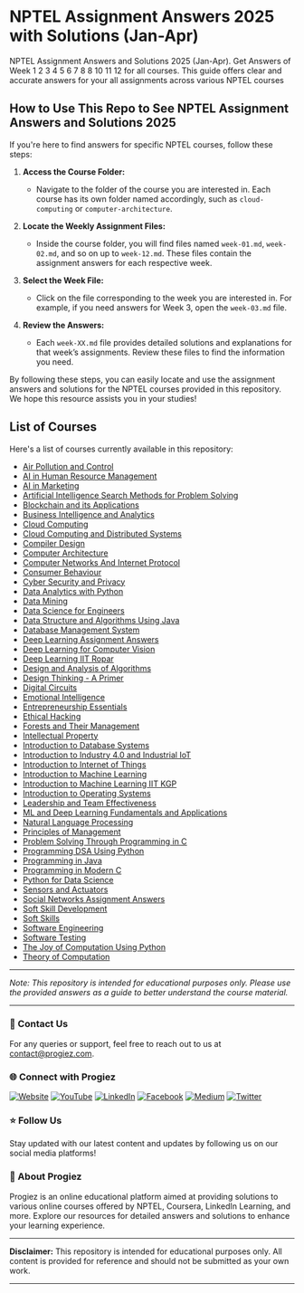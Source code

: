 # NPTEL Assignment Answers 2025 with Solutions (Jan-Apr) 

NPTEL Assignment Answers and Solutions 2025 (Jan-Apr). Get Answers of Week 1 2 3 4 5 6 7 8 8 10 11 12 for all courses. This guide offers clear and accurate answers for your all assignments across various NPTEL courses

## How to Use This Repo to See NPTEL Assignment Answers and Solutions 2025

If you're here to find answers for specific NPTEL courses, follow these steps:

1. **Access the Course Folder:**
   - Navigate to the folder of the course you are interested in. Each course has its own folder named accordingly, such as `cloud-computing` or `computer-architecture`.

2. **Locate the Weekly Assignment Files:**
   - Inside the course folder, you will find files named `week-01.md`, `week-02.md`, and so on up to `week-12.md`. These files contain the assignment answers for each respective week.

3. **Select the Week File:**
   - Click on the file corresponding to the week you are interested in. For example, if you need answers for Week 3, open the `week-03.md` file.

4. **Review the Answers:**
   - Each `week-XX.md` file provides detailed solutions and explanations for that week’s assignments. Review these files to find the information you need.

By following these steps, you can easily locate and use the assignment answers and solutions for the NPTEL courses provided in this repository. We hope this resource assists you in your studies!

## List of Courses

Here's a list of courses currently available in this repository:

- [Air Pollution and Control](https://github.com/progiez/nptel-assignment-answers/tree/2025/air-pollution-and-control)
- [AI in Human Resource Management](https://github.com/progiez/nptel-assignment-answers/tree/2025/ai-in-human-resource-management)
- [AI in Marketing](https://github.com/progiez/nptel-assignment-answers/tree/2025/ai-in-marketing)
- [Artificial Intelligence Search Methods for Problem Solving](https://github.com/progiez/nptel-assignment-answers/tree/2025/artificial-intelligence-search-methods-for-problem-solving)
- [Blockchain and its Applications](https://github.com/progiez/nptel-assignment-answers/tree/2025/blockchain-and-its-applications)
- [Business Intelligence and Analytics](https://github.com/progiez/nptel-assignment-answers/tree/2025/business-intelligence-and-analytics)
- [Cloud Computing](https://github.com/progiez/nptel-assignment-answers/tree/2025/cloud-computing)
- [Cloud Computing and Distributed Systems](https://github.com/progiez/nptel-assignment-answers/tree/2025/cloud-computing-and-distributed-systems)
- [Compiler Design](https://github.com/progiez/nptel-assignment-answers/tree/2025/compiler-design)
- [Computer Architecture](https://github.com/progiez/nptel-assignment-answers/tree/2025/computer-architecture)
- [Computer Networks And Internet Protocol](https://github.com/progiez/nptel-assignment-answers/tree/2025/computer-networks-and-internet-protocol)
- [Consumer Behaviour](https://github.com/progiez/nptel-assignment-answers/tree/2025/consumer-behaviour)
- [Cyber Security and Privacy](https://github.com/progiez/nptel-assignment-answers/tree/2025/cyber-security-and-privacy)
- [Data Analytics with Python](https://github.com/progiez/nptel-assignment-answers/tree/2025/data-analytics-with-python)
- [Data Mining](https://github.com/progiez/nptel-assignment-answers/tree/2025/data-mining)
- [Data Science for Engineers](https://github.com/progiez/nptel-assignment-answers/tree/2025/data-science-for-engineers)
- [Data Structure and Algorithms Using Java](https://github.com/progiez/nptel-assignment-answers/tree/2025/data-structure-and-algorithms-using-java)
- [Database Management System](https://github.com/progiez/nptel-assignment-answers/tree/2025/database-management-system)
- [Deep Learning Assignment Answers](https://github.com/progiez/nptel-assignment-answers/tree/2025/deep-learning-assignment-answers)
- [Deep Learning for Computer Vision](https://github.com/progiez/nptel-assignment-answers/tree/2025/deep-learning-for-computer-vision)
- [Deep Learning IIT Ropar](https://github.com/progiez/nptel-assignment-answers/tree/2025/deep-learning-iit-ropar)
- [Design and Analysis of Algorithms](https://github.com/progiez/nptel-assignment-answers/tree/2025/design-and-analysis-of-algorithms)
- [Design Thinking - A Primer](https://github.com/progiez/nptel-assignment-answers/tree/2025/design-thinking-a-primer)
- [Digital Circuits](https://github.com/progiez/nptel-assignment-answers/tree/2025/digital-circuits)
- [Emotional Intelligence](https://github.com/progiez/nptel-assignment-answers/tree/2025/emotional-intelligence)
- [Entrepreneurship Essentials](https://github.com/progiez/nptel-assignment-answers/tree/2025/entrepreneurship-essentials)
- [Ethical Hacking](https://github.com/progiez/nptel-assignment-answers/tree/2025/ethical-hacking)
- [Forests and Their Management](https://github.com/progiez/nptel-assignment-answers/tree/2025/forests-and-their-management)
- [Intellectual Property](https://github.com/progiez/nptel-assignment-answers/tree/2025/intellectual-property)
- [Introduction to Database Systems](https://github.com/progiez/nptel-assignment-answers/tree/2025/introduction-to-database-systems)
- [Introduction to Industry 4.0 and Industrial IoT](https://github.com/progiez/nptel-assignment-answers/tree/2025/introduction-to-industry-4.0-and-industrial-iot)
- [Introduction to Internet of Things](https://github.com/progiez/nptel-assignment-answers/tree/2025/introduction-to-internet-of-things)
- [Introduction to Machine Learning](https://github.com/progiez/nptel-assignment-answers/tree/2025/introduction-to-machine-learning)
- [Introduction to Machine Learning IIT KGP](https://github.com/progiez/nptel-assignment-answers/tree/2025/introduction-to-machine-learning-iit-kgp)
- [Introduction to Operating Systems](https://github.com/progiez/nptel-assignment-answers/tree/2025/introduction-to-operating-systems)
- [Leadership and Team Effectiveness](https://github.com/progiez/nptel-assignment-answers/tree/2025/leadership-and-team-effectiveness)
- [ML and Deep Learning Fundamentals and Applications](https://github.com/progiez/nptel-assignment-answers/tree/2025/ml-and-deep-learning-fundamentals-and-applications)
- [Natural Language Processing](https://github.com/progiez/nptel-assignment-answers/tree/2025/natural-language-processing)
- [Principles of Management](https://github.com/progiez/nptel-assignment-answers/tree/2025/principles-of-management)
- [Problem Solving Through Programming in C](https://github.com/progiez/nptel-assignment-answers/tree/2025/problem-solving-through-programming-in-c)
- [Programming DSA Using Python](https://github.com/progiez/nptel-assignment-answers/tree/2025/programming-dsa-using-python)
- [Programming in Java](https://github.com/progiez/nptel-assignment-answers/tree/2025/programming-in-java)
- [Programming in Modern C](https://github.com/progiez/nptel-assignment-answers/tree/2025/programming-in-modern-c)
- [Python for Data Science](https://github.com/progiez/nptel-assignment-answers/tree/2025/python-for-data-science)
- [Sensors and Actuators](https://github.com/progiez/nptel-assignment-answers/tree/2025/sensors-and-actuators)
- [Social Networks Assignment Answers](https://github.com/progiez/nptel-assignment-answers/tree/2025/social-networks-assignment-answers)
- [Soft Skill Development](https://github.com/progiez/nptel-assignment-answers/tree/2025/soft-skill-development)
- [Soft Skills](https://github.com/progiez/nptel-assignment-answers/tree/2025/soft-skills)
- [Software Engineering](https://github.com/progiez/nptel-assignment-answers/tree/2025/software-engineering)
- [Software Testing](https://github.com/progiez/nptel-assignment-answers/tree/2025/software-testing)
- [The Joy of Computation Using Python](https://github.com/progiez/nptel-assignment-answers/tree/2025/the-joy-of-computation-using-python)
- [Theory of Computation](https://github.com/progiez/nptel-assignment-answers/tree/2025/theory-of-computation)

---
*Note: This repository is intended for educational purposes only. Please use the provided answers as a guide to better understand the course material.*


---

### 📧 Contact Us

For any queries or support, feel free to reach out to us at [contact@progiez.com](mailto:contact@progiez.com).

### 🌐 Connect with Progiez

[![Website](https://img.shields.io/badge/Website-progiez.com-blue)](https://progiez.com)
[![YouTube](https://img.shields.io/badge/YouTube-@progiez-red)](https://www.youtube.com/@progiez?sub_confirmation=1)
[![LinkedIn](https://img.shields.io/badge/LinkedIn-@progiez-blue)](https://www.linkedin.com/company/progiez)
[![Facebook](https://img.shields.io/badge/Facebook-@progiez-blue)](https://www.facebook.com/progiez)
[![Medium](https://img.shields.io/badge/Medium-@progiez-black)](https://progiez.medium.com/)
[![Twitter](https://img.shields.io/badge/Twitter-@progiez__-blue)](https://twitter.com/progiez_)

### ⭐️ Follow Us

Stay updated with our latest content and updates by following us on our social media platforms!

### 🚀 About Progiez

Progiez is an online educational platform aimed at providing solutions to various online courses offered by NPTEL, Coursera, LinkedIn Learning, and more. Explore our resources for detailed answers and solutions to enhance your learning experience.

---

**Disclaimer:** This repository is intended for educational purposes only. All content is provided for reference and should not be submitted as your own work.

---
